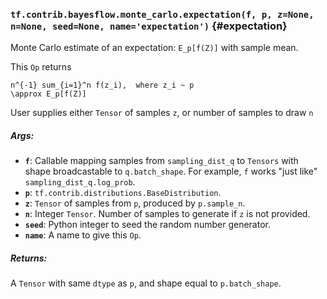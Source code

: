 ### `tf.contrib.bayesflow.monte_carlo.expectation(f, p, z=None, n=None, seed=None, name='expectation')` {#expectation}

Monte Carlo estimate of an expectation:  `E_p[f(Z)]` with sample mean.

This `Op` returns

```
n^{-1} sum_{i=1}^n f(z_i),  where z_i ~ p
\approx E_p[f(Z)]
```

User supplies either `Tensor` of samples `z`, or number of samples to draw `n`

##### Args:


*  <b>`f`</b>: Callable mapping samples from `sampling_dist_q` to `Tensors` with
    shape broadcastable to `q.batch_shape`.
    For example, `f` works "just like" `sampling_dist_q.log_prob`.
*  <b>`p`</b>: `tf.contrib.distributions.BaseDistribution`.
*  <b>`z`</b>: `Tensor` of samples from `p`, produced by `p.sample_n`.
*  <b>`n`</b>: Integer `Tensor`.  Number of samples to generate if `z` is not provided.
*  <b>`seed`</b>: Python integer to seed the random number generator.
*  <b>`name`</b>: A name to give this `Op`.

##### Returns:

  A `Tensor` with same `dtype` as `p`, and shape equal to `p.batch_shape`.

